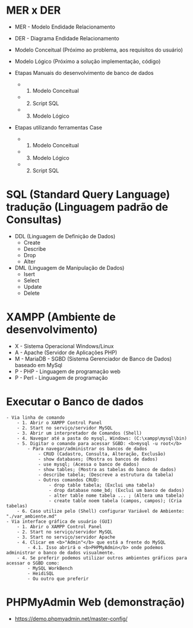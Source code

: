 # MER x DER
- MER - Modelo Endidade Relacionamento
- DER - Diagrama Endidade Relacionamento

- Modelo Conceitual (Próximo ao problema, aos requisitos do usuário)
- Modelo Lógico (Próximo a solução implementação, código)

- Etapas Manuais do desenvolvimento de banco de dados
	- 1. Modelo Conceitual
	- 2. Script SQL
	- 3. Modelo Lógico
- Etapas utilizando ferramentas Case
	- 1. Modelo Conceitual 
	- 3. Modelo Lógico
	- 2. Script SQL
	
# SQL (Standard Query Language) tradução (Linguagem padrão de Consultas)
- DDL (Linguagem de Definição de Dados)
	- Create
	- Describe
	- Drop
	- Alter
- DML (Linguagem de Manipulação de Dados)
	- Isert
	- Select
	- Update
	- Delete

# XAMPP (Ambiente de desenvolvimento)
- X - Sistema Operacional Windows/Linux
- A - Apache (Servidor de Aplicações PHP)
- M - MariaDB - SGBD (Sistema Gerenciador de Banco de Dados) baseado em MySql
- P - PHP - Linguagem de programação web
- P - Perl - Linguagem de programação

# Executar o Banco de dados
	- Via linha de comando
		- 1. Abrir o XAMPP Control Panel
		- 2. Start no serviço/servidor MySQL
		- 3. Abrir um interpretador de Comandos (Shell)
		- 4. Navegar até a pasta do mysql, Windows: (C:\xampp\mysql\bin)
		- 5. Digitar o comando para acessar SGBD: <b>mysql -u root</b>
			- Para navegar/administrar os bancos de dados
				- CRUD (Cadastro, Consulta, Alteração, Exclusão)
				- show databases; (Mostra os bancos de dados)
				- use mysql; (Acessa o banco de dados)
				- show tables; (Mostra as tabelas do banco de dados)
				- describe tabela; (Descreve a estrutura da tabela)
				- Outros comandos CRUD:
					- drop table tabela; (Exclui uma tabela)
					- drop database nome_bd; (Exclui um banco de dados)
					- alter table nome tabela ... ; (Altera uma tabela)
					- create table noem tabela (campos, campos); (Cria tabelas)
		- 6. Caso utilize pelo (Shell) configurar Variável de Ambiente: "./var_ambiente.md"
	- Via interface gráfica de usuário (GUI)
		- 1. Abrir o XAMPP Control Panel
		- 2. Start no serviço/servidor MySQL
		- 3. Start no serviço/servidor Apache
		- 4. Clicar em <b>"Admin"</b> que está a frente do MySQL
			- 4.1. Isso abrirá o <b>PHPMyAdmin</b> onde podemos administrar o banco de dados visualmente.
		- 4. Se preferir podemos utilizar outros ambientes gráficos para acessar o SGBD como:
			- MySQL WorkBench
			- HeidiSQL
			- Ou outro que preferir
# PHPMyAdmin Web (demonstração)
- https://demo.phpmyadmin.net/master-config/